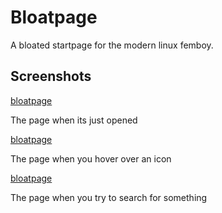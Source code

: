 # Bloatpage

A bloated startpage for the modern linux femboy.

## Screenshots

[bloatpage](https://raw.githubusercontent.com/iwasElitist/bloatpage/main/screenshots/2022-05-17-072338_1920x1080_scrot.png?raw=true "normal")

The page when its just opened

[bloatpage](https://raw.githubusercontent.com/iwasElitist/bloatpage/main/screenshots/2022-05-17-072504_1920x1080_scrot.png?raw=true "icon hover")

The page when you hover over an icon

[bloatpage](https://raw.githubusercontent.com/iwasElitist/bloatpage/main/screenshots/2022-05-17-072800_1920x1080_scrot.png?raw=true "search bar")

The page when you try to search for something
